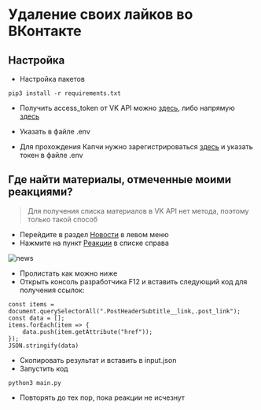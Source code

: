 
# Удаление своих лайков во ВКонтакте


## Настройка

* Настройка пакетов
```
pip3 install -r requirements.txt
```

* Получить access_token от VK API можно [здесь](https://vkhost.github.io/), либо напрямую [здесь](https://oauth.vk.com/authorize?client_id=6121396&scope=73728&redirect_uri=https://oauth.vk.com/blank.html&display=page&response_type=token&revoke=1) 

* Указать в файле .env

* Для прохождения Капчи нужно зарегистрироваться [здесь](https://rucaptcha.com/enterpage) и указать токен в файле .env


## Где найти материалы, отмеченные моими реакциями?

> Для получения списка материалов в VK API нет метода, поэтому только такой способ

* Перейдите в раздел [Новости](https://vk.com/feed) в левом меню
* Нажмите на пункт [Реакции](https://vk.com/feed?section=likes) в списке справа
  
![news](https://sun7-23.userapi.com/impg/YssQUiwLCFeS9d1Qy0MxjsYO2mumTlIX0QV-Zg/yAeL2KIz-VU.jpg?size=604x389&quality=96&sign=01f9d7159c266d22761a8d3e92318583&type=album)

* Пролистать как можно ниже
* Открыть консоль разработчика F12 и вставить следующий код для получения ссылок:
```
const items = document.querySelectorAll(".PostHeaderSubtitle__link,.post_link");
const data = [];
items.forEach(item => {
    data.push(item.getAttribute("href"));
});
JSON.stringify(data)
```

* Скопировать результат и вставить в input.json
* Запустить код
```
python3 main.py
```
* Повторять до тех пор, пока реакции не исчезнут

